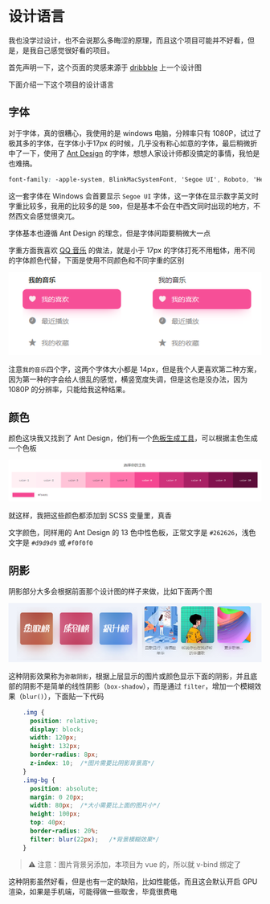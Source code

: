 # 设计语言

我也没学过设计，也不会说那么多晦涩的原理，而且这个项目可能并不好看，但是，是我自己感觉很好看的项目。

首先声明一下，这个页面的灵感来源于 [dribbble](https://dribbble.com/shots/7904938-Music-Player-Web-App) 上一个设计图

下面介绍一下这个项目的设计语言

## 字体

对于字体，真的很糟心，我使用的是 windows 电脑，分辨率只有 1080P，试过了极其多的字体，在字体小于17px 的时候，几乎没有称心如意的字体，最后稍微折中了一下，使用了 [Ant Design](https://ant.design/) 的字体，想想人家设计师都没搞定的事情，我怕是也难搞。

```css
font-family: -apple-system, BlinkMacSystemFont, 'Segoe UI', Roboto, 'Helvetica Neue', Arial, 'Noto Sans', sans-serif, 'Apple Color Emoji', 'Segoe UI Emoji', 'Segoe UI Symbol', 'Noto Color Emoji';
```

这一套字体在 Windows 会首要显示 `Segoe UI` 字体，这一字体在显示数字英文时字重比较多，我用的比较多的是 `500`，但是基本不会在中西文同时出现的地方，不然西文会感觉很突兀。 

字体基本也遵循 Ant Design 的理念，但是字体间距要稍微大一点

字重方面我喜欢 [QQ 音乐](https://y.qq.com/) 的做法，就是小于 17px 的字体打死不用粗体，用不同的字体颜色代替，下面是使用不同颜色和不同字重的区别

![image-20200411215658224](%E8%AE%BE%E8%AE%A1%E8%AF%AD%E8%A8%80.assets/image-20200411215658224.png)

注意`我的音乐`四个字，这两个字体大小都是 14px，但是我个人更喜欢第二种方案，因为第一种的字会给人很乱的感觉，横竖宽度失调，但是这也是没办法，因为 1080P 的分辨率，只能给我这种结果。

## 颜色

颜色这块我又找到了 Ant Design，他们有一个[色板生成工具](https://ant.design/docs/spec/colors-cn#%E8%89%B2%E6%9D%BF%E7%94%9F%E6%88%90%E5%B7%A5%E5%85%B7)，可以根据主色生成一个色板

![image-20200411220438269](%E8%AE%BE%E8%AE%A1%E8%AF%AD%E8%A8%80.assets/image-20200411220438269.png)

就这样，我把这些颜色都添加到 SCSS 变量里，真香

文字颜色，同样用的 Ant Design 的 13 色中性色板，正常文字是 `#262626`，浅色文字是 `#d9d9d9` 或 `#f0f0f0`

## 阴影

阴影部分大多会根据前面那个设计图的样子来做，比如下面两个图

![弥散阴影](%E8%AE%BE%E8%AE%A1%E8%AF%AD%E8%A8%80.assets/image-20200411221212930.png)

这种阴影效果称为`弥散阴影`，根据上层显示的图片或颜色显示下面的阴影，并且底部的阴影不是简单的线性阴影（`box-shadow`），而是通过 `filter`，增加一个模糊效果（`blur()`），下面贴一下代码

```css
    .img {
      position: relative;
      display: block;
      width: 120px;
      height: 132px;
      border-radius: 8px;
      z-index: 10;	/*图片需要比阴影背景高*/
    }
    .img-bg {
      position: absolute;
      margin: 0 20px;
      width: 80px;	/*大小需要比上面的图片小*/
      height: 100px;
      top: 40px;
      border-radius: 20%;
      filter: blur(22px);	/*背景模糊效果*/
    }
```

> :warning: 注意：图片背景另添加，本项目为 vue 的，所以就 v-bind 绑定了

这种阴影虽然好看，但是也有一定的缺陷，比如性能低，而且这会默认开启 GPU 渲染，如果是手机端，可能得做一些取舍，毕竟很费电